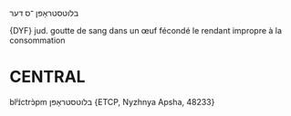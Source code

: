 בלוטסטראָפּן
־ס
דער

{DYF}
jud. goutte de sang dans un œuf fécondé le rendant impropre à la consommation

CENTRAL
========

blʲɪ́ctrɔ̀pm בלוטסטראָפּן {ETCP, Nyzhnya Apsha, 48233}
